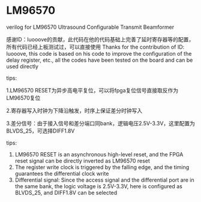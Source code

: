 # LM96570
verilog for LM96570 Ultrasound Configurable Transmit Beamformer

感谢ID：luooove的贡献，此代码在他的代码基础上完善了延时寄存器等的配置，所有代码已经上板测试过，可以直接使用
Thanks for the contribution of ID: luooove, this code is based on his code to improve the configuration of the delay register, etc., all the codes have been tested on the board and can be used directly

tips:

1.LM96570 RESET为异步高电平复位，可以将fpga复位信号直接取反作为LM96570复位

2.寄存器写入时钟为下降沿触发，时序上保证差分时钟写入

3.差分信号：由于接入信号和差分端口同bank，逻辑电压2.5V-3.3V，这里配置为BLVDS_25，可选择DIFF1.8V

tips:
1. LM96570 RESET is an asynchronous high-level reset, and the FPGA reset signal can be directly inverted as LM96570 reset
2. The register write clock is triggered by the falling edge, and the timing guarantees the differential clock write
3. Differential signal: Since the access signal and the differential port are in the same bank, the logic voltage is 2.5V-3.3V, here is configured as BLVDS_25, and DIFF1.8V can be selected
